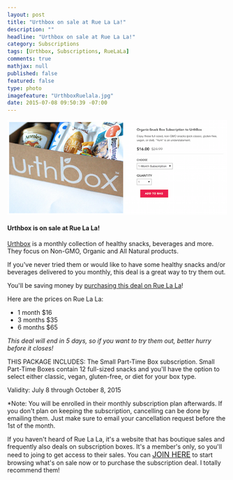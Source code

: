 ```yaml
---
layout: post
title: "Urthbox on sale at Rue La La!"
description: ""
headline: "Urthbox on sale at Rue La La!"
category: Subscriptions
tags: [Urthbox, Subscriptions, RueLaLa]
comments: true
mathjax: null
published: false
featured: false
type: photo
imagefeature: "UrthboxRuelala.jpg"
date: 2015-07-08 09:50:39 -07:00
---
```


<center><a href="https://www.ruelala.com/invite/whatsupmailbox" target="_blank">
<img src="/images/UrthboxRuelalaSale.png" border="0" style="border:none;max-width:100%;" alt="Urthbox on sale at RueLaLa!" />
</a></center>

<H4>Urthbox is on sale at Rue La La!</H4>
<p><a href="http://www.shareasale.com/r.cfm?b=700297&u=1115177&m=47975&urllink=&afftrack=" target="_blank"> Urthbox</a> is a monthly collection of healthy snacks, beverages and more. They focus on Non-GMO, Organic and All Natural products.</p>

<p>If you've never tried them or would like to have some healthy snacks and/or beverages delivered to you monthly, this deal is a great way to try them out.</p>

<p>You'll be saving money by <a href="https://www.ruelala.com/invite/whatsupmailbox" target="_blank">purchasing this deal on Rue La La</a>!</p>

<p>Here are the prices on Rue La La:
<ul>
<li>1 month $16</li>
<li>3 months $35</li>
<li>6 months $65</li>
</ul>

<i>This deal will end in 5 days, so if you want to try them out, better hurry before it closes!</i>

<p>THIS PACKAGE INCLUDES: The Small Part-Time Box subscription. Small Part-Time Boxes contain 12 full-sized snacks and you'll have the option to select either classic, vegan, gluten-free, or diet for your box type.</p> 

<p>Validity: July 8 through October 8, 2015</p>

<p>*Note: You will be enrolled in their monthly subscription plan afterwards. If you don't plan on keeping the subscription, cancelling can be done by emailing them. Just make sure to email your cancellation request before the 1st of the month.</p>

<p>If you haven't heard of Rue La La, it's a website that has boutique sales and frequently also deals on subscription boxes. It's a member's only, so you'll need to joing to get access to their sales. You can <a href="https://www.ruelala.com/invite/whatsupmailbox" target="_blank"><big>JOIN HERE</big></a> to start browsing what's on sale now or to purchase the subscription deal. I totally recommend them!</p>
